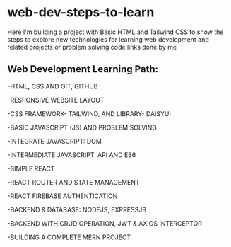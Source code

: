 # web-dev-steps-to-learn
Here I'm building a project with Basic HTML and Tailwind CSS to show the steps to explore new technologies for learning web development and related projects or problem solving code links done by me

<h2> Web Development Learning Path: </h2>
<p>
-HTML, CSS AND GIT, GITHUB</p>
<p>
-RESPONSIVE WEBSITE LAYOUT</p>
<p>
-CSS FRAMEWORK- TAILWIND, AND LIBRARY- DAISYUI</p>
<p>
-BASIC JAVASCRIPT (JS) AND PROBLEM SOLVING</p>
<p>
-INTEGRATE JAVASCRIPT: DOM</p>
<p>
-INTERMEDIATE JAVASCRIPT: API AND ES6</p>
<p>
-SIMPLE REACT</p>
<p>
  -REACT ROUTER AND STATE MANAGEMENT</p>
<p>
  -REACT FIREBASE AUTHENTICATION</p>
  <p>
    
-BACKEND & DATABASE: NODEJS, EXPRESSJS</p>
<p>
  -BACKEND WITH CRUD OPERATION, JWT & AXIOS INTERCEPTOR</p>
  <p>
  -BUILDING A COMPLETE MERN PROJECT  </p>
